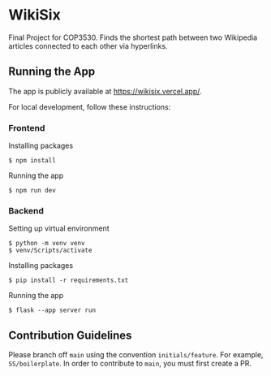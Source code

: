 # WikiSix

Final Project for COP3530. Finds the shortest path between two Wikipedia articles connected to each other via hyperlinks.

## Running the App
The app is publicly available at https://wikisix.vercel.app/.

For local development, follow these instructions:
### Frontend
Installing packages
```console
$ npm install
```

Running the app
```console
$ npm run dev
```

### Backend
Setting up virtual environment
```console
$ python -m venv venv
$ venv/Scripts/activate
```

Installing packages
```console
$ pip install -r requirements.txt
```

Running the app
```console
$ flask --app server run
```


## Contribution Guidelines
Please branch off `main` using the convention `initials/feature`. For example, `SS/boilerplate`.
In order to contribute to `main`, you must first create a PR.